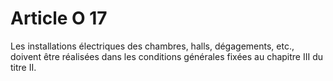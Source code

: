 # Article O 17

Les installations électriques des chambres, halls, dégagements, etc., doivent être réalisées dans les conditions générales fixées au chapitre III du titre II.
